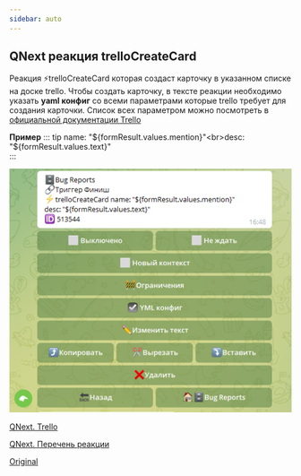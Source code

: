 ```yaml
---
sidebar: auto
---
```


## QNext реакция trelloCreateCard

Реакция ⚡️trelloCreateCard которая создаст карточку в указанном списке на доске trello. Чтобы создать карточку, в тексте реакции необходимо указать **yaml конфиг** со всеми параметрами которые trello требует для создания карточки. Список всех параметром можно посмотреть в [официальной документации Trello](https://developer.atlassian.com/cloud/trello/rest/api-group-cards/#api-group-cards) 

**Пример**
::: tip
name: "${formResult.values.mention}"<br>desc: "${formResult.values.text}"<br>
:::

![](./1.png)



[QNext. Trello](/docs-test/ph/admin/trello-about)

[QNext. Перечень реакции](/docs-test/ph/reactions)



[Original](https://telegra.ph/QNext-admin-reaction-trelloCreateCard-02-13)